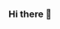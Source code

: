 ### Hi there 👋

<!--
**caitlin-emily/caitlin-emily** is a ✨ _special_ ✨ repository because its `README.md` (this file) appears on your GitHub profile.



- 🔭 I’m currently working on my full-stack development course!
- 🌱 I’m currently learning node.js
- 🤔 I’m looking for help with ...
- 💬 Ask me about ...
- 📫 How to reach me: ...
-->
